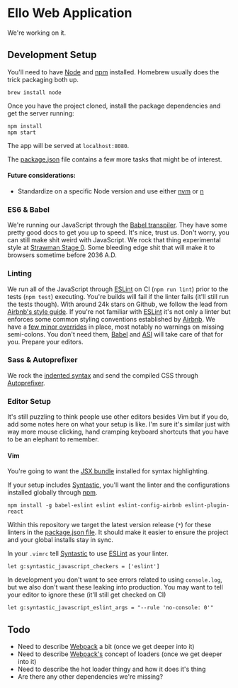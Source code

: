 # Ello Web Application

We're working on it.


## Development Setup

You'll need to have [Node][node] and [npm][npm] installed. Homebrew
usually does the trick packaging both up.

```
brew install node
```

Once you have the project cloned, install the package dependencies and get the
server running:

```
npm install
npm start
```

The app will be served at `localhost:8080`.

The [package.json][package] file contains a few more tasks that might be
of interest.


#### Future considerations:
- Standardize on a specific Node version and use either [nvm](https://github.com/creationix/nvm) or [n](https://github.com/tj/n)


### ES6 & Babel
We're running our JavaScript through the [Babel transpiler][babel]. They have
some pretty good docs to get you up to speed. It's nice, trust us. Don't worry,
you can still make shit weird with JavaScript. We rock that thing experimental
style at [Strawman Stage 0](http://babeljs.io/docs/usage/experimental/). Some
bleeding edge shit that will make it to browsers sometime before 2036 A.D.


### Linting
We run all of the JavaScript through [ESLint][eslint] on CI (`npm run lint`)
prior to the tests (`npm test`) executing. You're builds will fail if the linter
fails (it'll still run the tests though). With around 24k stars on Github, we
follow the lead from [Airbnb's style guide][airbnb]. If you're not familiar with
[ESLint][eslint] it's not only a linter but enforces some common styling
conventions established by [Airbnb][airbnb]. We have a [few minor
overrides](./.eslintrc) in place, most notably no warnings on missing
semi-colons. You don't need them, [Babel][babel] and
[ASI](http://eslint.org/docs/rules/semi) will take care of that for you. Prepare
your editors.


### Sass & Autoprefixer
We rock the [indented
syntax](http://sass-lang.com/documentation/file.INDENTED_SYNTAX.html) and send
the compiled CSS through [Autoprefixer][autoprefixer].


### Editor Setup
It's still puzzling to think people use other editors besides Vim but if you do,
add some notes here on what your setup is like. I'm sure it's similar just with
way more mouse clicking, hand cramping keyboard shortcuts that you have to be an
elephant to remember.


#### Vim

You're going to want the [JSX bundle][vimjsx] installed for syntax highlighting.

If your setup includes [Syntastic][syntastic], you'll want the linter and
the configurations installed globally through [npm][npm]. 

```
npm install -g babel-eslint eslint eslint-config-airbnb eslint-plugin-react
```

Within this repository we target the latest version release (`*`) for these
linters in the [package.json file][package]. It should make it easier to ensure
the project and your global installs stay in sync.


In your `.vimrc` tell [Syntastic][syntastic] to use [ESLint][eslint] as your
linter.

```vim
let g:syntastic_javascript_checkers = ['eslint']
```

In development you don't want to see errors related to using
`console.log`, but we also don't want these leaking into production. You may
want to tell your editor to ignore these (it'll still get checked on CI)

```vim
let g:syntastic_javascript_eslint_args = "--rule 'no-console: 0'"
```


## Todo
- Need to describe [Webpack][webpack] a bit (once we get deeper into it)
- Need to describe [Webpack's][webpack] concept of loaders (once we get deeper into it)
- Need to describe the hot loader thingy and how it does it's thing
- Are there any other dependencies we're missing? 


<!-- Markdown links -->
[npm]: https://www.npmjs.com
[node]: https://nodejs.
[babel]: https://babeljs.io
[eslint]: http://eslint.org
[airbnb]: https://github.com/airbnb/javascript
[autoprefixer]: https://github.com/postcss/autoprefixer
[vimjsx]: https://github.com/mxw/vim-jsx
[syntastic]: https://github.com/scrooloose/syntastic
[package]: ./package.json
[webpack]: http://webpack.github.io

